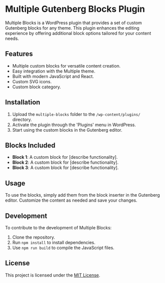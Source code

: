# Multiple Gutenberg Blocks Plugin 

Multiple Blocks is a WordPress plugin that provides a set of custom Gutenberg blocks for any theme. This plugin enhances the editing experience by offering additional block options tailored for your content needs.

## Features

- Multiple custom blocks for versatile content creation.
- Easy integration with the Multiple theme.
- Built with modern JavaScript and React.
- Custom SVG icons.
- Custom block category.

## Installation

1. Upload the `multiple-blocks` folder to the `/wp-content/plugins/` directory.
2. Activate the plugin through the 'Plugins' menu in WordPress.
3. Start using the custom blocks in the Gutenberg editor.

## Blocks Included

- **Block 1**: A custom block for [describe functionality].
- **Block 2**: A custom block for [describe functionality].
- **Block 3**: A custom block for [describe functionality].

## Usage

To use the blocks, simply add them from the block inserter in the Gutenberg editor. Customize the content as needed and save your changes.

## Development

To contribute to the development of Multiple Blocks:

1. Clone the repository.
2. Run `npm install` to install dependencies.
3. Use `npm run build` to compile the JavaScript files.

## License

This project is licensed under the [MIT License](LICENSE).

